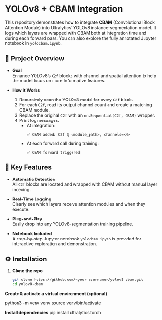 # YOLOv8 + CBAM Integration

This repository demonstrates how to integrate **CBAM** (Convolutional Block Attention Module) into Ultralytics’ YOLOv8 instance-segmentation model. It logs which layers are wrapped with CBAM both at integration time and during each forward pass. You can also explore the fully annotated Jupyter notebook in `yolocbam.ipynb`.

## 📖 Project Overview

- **Goal**  
  Enhance YOLOv8’s `C2f` blocks with channel and spatial attention to help the model focus on more informative features.

- **How It Works**  
  1. Recursively scan the YOLOv8 model for every `C2f` block.  
  2. For each `C2f`, read its output channel count and create a matching CBAM module.  
  3. Replace the original `C2f` with an `nn.Sequential(C2f, CBAM)` wrapper.  
  4. Print log messages:  
     - At integration:  
       ```  
       ✅ CBAM added: C2f @ <module_path>, channels=<N>  
       ```  
     - At each forward call during training:  
       ```  
       ✅ CBAM forward triggered  
       ```

## 🚀 Key Features

- **Automatic Detection**  
  All `C2f` blocks are located and wrapped with CBAM without manual layer indexing.

- **Real-Time Logging**  
  Clearly see which layers receive attention modules and when they execute.

- **Plug-and-Play**  
  Easily drop into any YOLOv8-segmentation training pipeline.

- **Notebook Included**  
  A step-by-step Jupyter notebook `yolocbam.ipynb` is provided for interactive exploration and demonstration.

## ⚙️ Installation

1. **Clone the repo**  
   ```bash
   git clone https://github.com/<your-username>/yolov8-cbam.git
   cd yolov8-cbam

**Create & activate a virtual environment (optional)**

python3 -m venv venv
source venv/bin/activate

**Install dependencies**
pip install ultralytics torch

